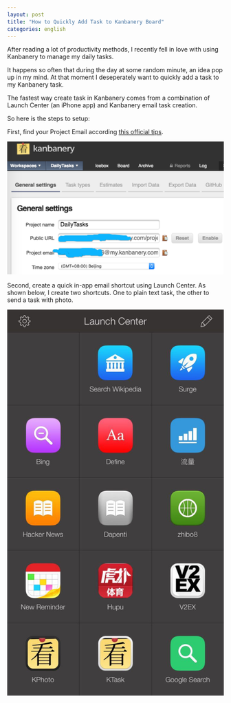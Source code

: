 ```yaml
---
layout: post
title: "How to Quickly Add Task to Kanbanery Board"
categories: english
---
```


After reading a lot of productivity methods, I recently fell in love with using Kanbanery to manage my daily tasks.

It happens so often that during the day at some random minute, an idea pop up in my mind. At that moment I deseperately want to quickly add a task to my Kanbanery task.

The fastest way create task in Kanbanery comes from a combination of Launch Center (an iPhone app) and Kanbanery email task creation.

So here is the steps to setup:

First, find your Project Email according [this official tips][1].

![](/images/blog/kanbanery-project-email.jpg)

Second, create a quick in-app email shortcut using Launch Center. As shown below, I create two shortcuts. One to plain text task, the other to send a task with photo.

![](/images/blog/kanbanery-launch.jpg)

[1]: https://kanbanery.desk.com/customer/en/portal/articles/1144317-create-a-task-from-an-email
